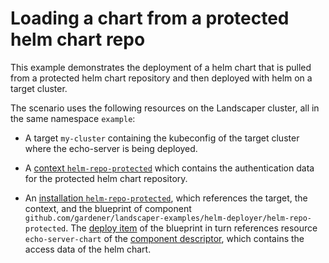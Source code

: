 # Loading a chart from a protected helm chart repo

This example demonstrates the deployment of a helm chart that is pulled from a protected helm chart repository
and then deployed with helm on a target cluster.

The scenario uses the following resources on the Landscaper cluster, all in the same namespace `example`:

- A target `my-cluster` containing the kubeconfig of the target cluster where the echo-server is being deployed.

- A [context `helm-repo-protected`](context.yaml) which contains the authentication data for
  the protected helm chart repository.

- An [installation `helm-repo-protected`](installation.yaml), which references the target, the context, and the 
  blueprint of component `github.com/gardener/landscaper-examples/helm-deployer/helm-repo-protected`.
  The [deploy item](blueprint/deploy-execution.yaml) of the blueprint in turn references resource `echo-server-chart`
  of the [component descriptor](component-descriptor.yaml), which contains the access data of the helm chart.
